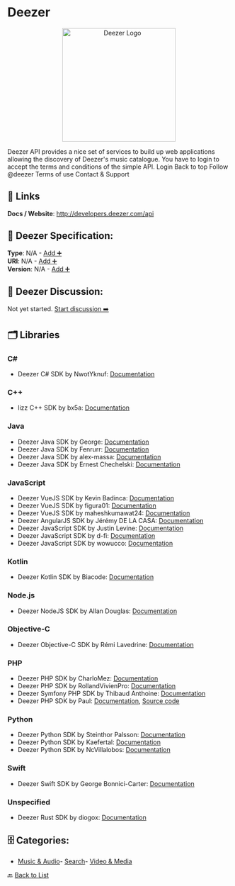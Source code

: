 # Deezer
<p align="center">
    <img width="256" src="https://raw.githubusercontent.com/apis-list/apis-list/main/apis/deezer/logo_256x256.png" alt="Deezer Logo"/>
</p>
Deezer API provides a nice set of services to build up web applications allowing the discovery of Deezer's music catalogue.  You have to login to accept the terms and conditions of the simple API.  Login Back to top Follow @deezer Terms of use Contact & Support

##  🔗 Links
**Docs / Website**: http://developers.deezer.com/api

## 🧬 Deezer Specification:
**Type**: N/A - [Add ➕](https://github.com/apis-list/apis-list/edit/main/apis.yaml#L4915)  
**URI**: N/A - [Add ➕](https://github.com/apis-list/apis-list/edit/main/apis.yaml#L4915)  
**Version**: N/A - [Add ➕](https://github.com/apis-list/apis-list/edit/main/apis.yaml#L4915)

## 💬 Deezer Discussion:
Not yet started. [Start discussion ➡️](https://github.com/apis-list/apis-list/discussions/new)

## 🗂️ Libraries
### C#
- Deezer C# SDK by NwotYknuf: [Documentation](https://github.com/NwotYknuf/deezerReaper)
### C++
- lizz C++ SDK by bx5a: [Documentation](https://github.com/bx5a/lizz)
### Java
- Deezer Java SDK by George: [Documentation](https://github.com/GeorgeII/deezer-api-wrapper)
- Deezer Java SDK by Fenrurr: [Documentation](https://github.com/Fenrurr/SimpleDeezerApi)
- Deezer Java SDK by alex-massa: [Documentation](https://github.com/alex-massa/deezer-api)
- Deezer Java SDK by Ernest Chechelski: [Documentation](https://github.com/ernichechelski/DeezerMusicTour)
### JavaScript
- Deezer VueJS SDK by Kevin Badinca: [Documentation](https://github.com/kainister/deezweb)
- Deezer VueJS SDK by figura01: [Documentation](https://github.com/figura01/api-deezer-vujes)
- Deezer VueJS SDK by maheshkumawat24: [Documentation](https://github.com/maheshkumawat24/deezer-vue)
- Deezer AngularJS SDK by Jérémy DE LA CASA: [Documentation](https://github.com/jeremydelacasa/angular-deezer-api)
- Deezer JavaScript SDK by Justin Levine: [Documentation](https://github.com/jclevine/real-deezer-api)
- Deezer JavaScript SDK by d-fi: [Documentation](https://github.com/d-fi/deezer-request2)
- Deezer JavaScript SDK by wowucco: [Documentation](https://github.com/wowucco/deezer-api)
### Kotlin
- Deezer Kotlin SDK by Biacode: [Documentation](https://github.com/Biacode/jdeezer)
### Node.js
- Deezer NodeJS SDK by Allan Douglas: [Documentation](https://github.com/AllanDouglas/api-deezer-node-example)
### Objective-C
- Deezer Objective-C SDK by Rémi Lavedrine: [Documentation](https://github.com/Shosta/deezer-search-artist)
### PHP
- Deezer PHP SDK by CharloMez: [Documentation](https://github.com/CharloMez/charlo-deezer-api)
- Deezer PHP SDK by RollandVivienPro: [Documentation](https://github.com/RollandVivienPro/deezer-notif-api)
- Deezer Symfony PHP SDK by Thibaud Anthoine: [Documentation](https://github.com/thibaudanthoine/deezer-api-console)
- Deezer PHP SDK by Paul: [Documentation](https://github.com/PouleR/deezer-api), [Source code](https://packagist.org/packages/pouler/deezer-api)
### Python
- Deezer Python SDK by Steinthor Palsson: [Documentation](https://github.com/steinitzu/pydeezer)
- Deezer Python SDK by Kaefertal: [Documentation](https://github.com/Kaefertal/Deezer-API-data-exporter)
- Deezer Python SDK by NcVillalobos: [Documentation](https://github.com/NcVillalobos/DeezerPy)
### Swift
- Deezer Swift SDK by George Bonnici-Carter: [Documentation](https://github.com/GeorgeB123/Song_Search)
### Unspecified
- Deezer Rust SDK by diogox: [Documentation](https://github.com/diogox/deezer_metadata)


## 🗄️ Categories:
- [Music & Audio](https://github.com/apis-list/apis-list#music--audio-)- [Search](https://github.com/apis-list/apis-list#search-)- [Video & Media](https://github.com/apis-list/apis-list#video--media-)

🔙  [Back to List](https://github.com/apis-list/apis-list)
